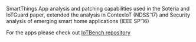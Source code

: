 SmartThings App analysis and patching capabilities used in the Soteria and IoTGuard paper, extended the analysis in ContexIoT (NDSS'17) and Security analysis of emerging smart home applications (IEEE SP'16) 

For the apps please check out [IoTBench repository](https://github.com/IoTBench/IoTBench-test-suite)

